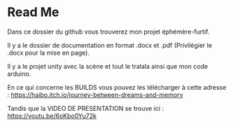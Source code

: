 # Read Me

Dans ce dossier du github vous trouverez mon projet éphémère-furtif.

Il y a le dossier de documentation en format .docx et .pdf (Privilégier le .docx pour la mise en page).

Il y a le projet unity avec la scène et tout le tralala ainsi que mon code arduino.

En ce qui concerne les BUILDS vous pouvez les télécharger à cette adresse : https://haibo.itch.io/journey-between-dreams-and-memory

Tandis que la VIDEO DE PRESENTATION se trouve ici : https://youtu.be/6oKbo0Yu72k